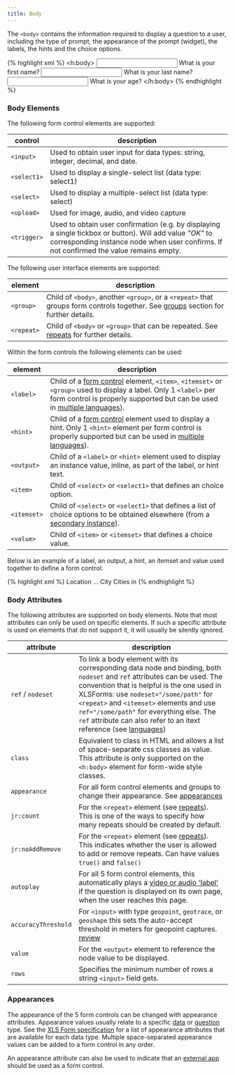 ```yaml
---
title: Body
---
```


The `<body>` contains the information required to display a question to a user, including the type of prompt, the appearance of the prompt (widget), the labels, the hints and the choice options.

{% highlight xml %}
 <h:body>
    <input ref="/data/firstname">
        <label>What is your first name?</label>
    </input>
    <input ref="/data/lastname">
        <label>What is your last name?</label>
    </input>
    <input ref="/data/age">
        <label>What is your age?</label>
    </input>
</h:body>
{% endhighlight %}

### Body Elements

The following form control elements are supported:

| control       | description
|---------------|------------
|`<input>`      | Used to obtain user input for data types: string, integer, decimal, and date.
|`<select1>`    | Used to display a single-select list (data type: select1)
|`<select>`     | Used to display a multiple-select list (data type: select)
|`<upload>`     | Used for image, audio, and video capture
|`<trigger>`    | Used to obtain user confirmation (e.g. by displaying a single tickbox or button). Will add value _"OK"_ to corresponding instance node when user confirms. If not confirmed the value remains empty.

The following user interface elements are supported:

| element       | description
|---------------|---------------------------------------
| `<group>`     | Child of `<body>`, another `<group>`, or a `<repeat>` that groups form controls together. See [groups](#groups) section for further details.
| `<repeat>`    | Child of `<body>` or `<group>` that can be repeated. See [repeats](#repeats) for further details.

Within the form controls the following elements can be used:

| element       | description
|---------------|------------------
| `<label>`     | Child of a [form control](#body-elements) element, `<item>`, `<itemset>` or `<group>` used to display a label. Only 1 `<label>` per form control is properly supported but can be used in [multiple languages](#languages)).
| `<hint>`      | Child of a [form control](#body-elements) element used to display a hint. Only 1 `<hint>` element per form control is properly supported but can be used in [multiple languages](#languages)).
| `<output>`    | Child of a `<label>` or `<hint>` element used to display an instance value, inline, as part of the label, or hint text.
| `<item>`      | Child of `<select>` or `<select1>` that defines an choice option.
| `<itemset>`   | Child of `<select>` or `<select1>` that defines a list of choice options to be obtained elsewhere (from a [secondary instance](#secondary-instances)).
| `<value>`     | Child of `<item>` or `<itemset>` that defines a choice value.

Below is an example of a label, an output, a hint, an itemset and value used together to define a form control:

{% highlight xml %}
 <group ref="/data/loc">
    <label>Location</label>
    ...
    <select1 ref="/data/loc/city">
        <label>City</label>
        <hint>Cities in <output value="/data/loc/country"/></hint>
        <itemset nodeset="instance('cities')/root/item[country= /data/loc/country ]">
            <value ref="name"/>
            <label ref="label"/>
        </itemset>
    </select1>
</group>
{% endhighlight %}

### Body Attributes

The following attributes are supported on body elements. Note that most attributes can only be used on specific elements. If such a specific attribute is used on elements that do not support it, it will usually be silently ignored. 

| attribute     | description
|---------------|----------------
| `ref` / `nodeset` | To link a body element with its corresponding data node and binding, both `nodeset` and `ref` attributes can be used. The convention that is helpful is the one used in XLSForms: use `nodeset="/some/path"` for `<repeat>` and `<itemset>` elements and use `ref="/some/path"` for everything else. The `ref` attribute can also refer to an itext reference (see [languages](#languages))
| `class`         | Equivalent to class in HTML and allows a list of space-separate css classes as value. This attribute is only supported on the `<h:body>` element for form-wide style classes.
| `appearance`    | For all form control elements and groups to change their appearance. See [appearances](#appearances)
| `jr:count`      | For the `<repeat>` element (see [repeats](#repeats)). This is one of the ways to specify how many repeats should be created by default.
| `jr:noAddRemove`| For the `<repeat>` element (see [repeats](#repeats)). This indicates whether the user is allowed to add or remove repeats. Can have values `true()` and `false()`
| `autoplay`      | For all 5 form control elements, this automatically plays a [video or audio 'label'](#media) if the question is displayed on its own page, when the user reaches this page.
| `accuracyThreshold` | For `<input>` with type `geopoint`, `geotrace`, or `geoshape` this sets the auto-accept threshold in meters for geopoint captures. [review]()
| `value`         | For the `<output>` element to reference the node value to be displayed.
| `rows`          | Specifies the minimum number of rows a string `<input>` field gets.


### Appearances

The appearance of the 5 form controls can be changed with appearance attributes. Appearance values usually relate to a specific [data](#data-types) or [question](#body-elements) type. See the [XLS Form specification](http://xlsform.org) for a list of appearance attributes that are available for each data type. Multiple space-separated appearance values can be added to a form control in any order.

An appearance attribute can also be used to indicate that an [external app](#external-applications) should be used as a form control.


